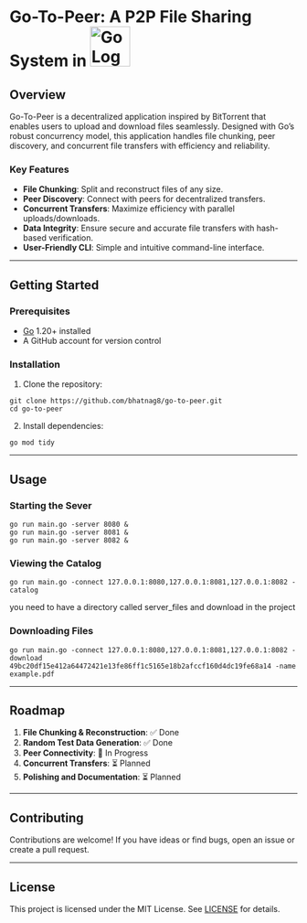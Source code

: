 
# Go-To-Peer: A P2P File Sharing System in <img src="https://upload.wikimedia.org/wikipedia/commons/0/05/Go_Logo_Blue.svg" alt="Go Logo" width="70" />


## Overview
Go-To-Peer is a decentralized application inspired by BitTorrent that enables users to upload and download files seamlessly. Designed with Go’s robust concurrency model, this application handles file chunking, peer discovery, and concurrent file transfers with efficiency and reliability.

### Key Features
- **File Chunking**: Split and reconstruct files of any size. 
- **Peer Discovery**: Connect with peers for decentralized transfers.
- **Concurrent Transfers**: Maximize efficiency with parallel uploads/downloads.
- **Data Integrity**: Ensure secure and accurate file transfers with hash-based verification.
- **User-Friendly CLI**: Simple and intuitive command-line interface.

---

## Getting Started

### Prerequisites
- [Go](https://golang.org/dl/) 1.20+ installed
- A GitHub account for version control

### Installation
1. Clone the repository:
```
git clone https://github.com/bhatnag8/go-to-peer.git
cd go-to-peer
```

2. Install dependencies:
```
go mod tidy
```


---

## Usage

### Starting the Sever
```
go run main.go -server 8080 &
go run main.go -server 8081 &
go run main.go -server 8082 &
```

### Viewing the Catalog
```
go run main.go -connect 127.0.0.1:8080,127.0.0.1:8081,127.0.0.1:8082 -catalog
```


you need to have a directory called server_files and download in the project
### Downloading Files
```
go run main.go -connect 127.0.0.1:8080,127.0.0.1:8081,127.0.0.1:8082 -download 49bc20df15e412a64472421e13fe86ff1c5165e18b2afccf160d4dc19fe68a14 -name example.pdf
```

---

## Roadmap
1. **File Chunking & Reconstruction**: ✅ Done
2. **Random Test Data Generation**: ✅ Done
3. **Peer Connectivity**: 🚧 In Progress
4. **Concurrent Transfers**: ⏳ Planned
5. **Polishing and Documentation**: ⏳ Planned

---

## Contributing
Contributions are welcome! If you have ideas or find bugs, open an issue or create a pull request.

---

## License
This project is licensed under the MIT License. See [LICENSE](LICENSE) for details.
